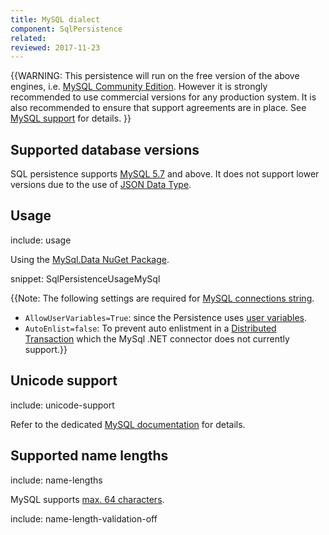 ```yaml
---
title: MySQL dialect
component: SqlPersistence
related:
reviewed: 2017-11-23
---
```


{{WARNING: This persistence will run on the free version of the above engines, i.e. [MySQL Community Edition](https://www.mysql.com/products/community/). However it is strongly recommended to use commercial versions for any production system. It is also recommended to ensure that support agreements are in place. See [MySQL support](https://www.mysql.com/support/) for details.
}}


## Supported database versions

SQL persistence supports [MySQL 5.7](https://dev.mysql.com/doc/relnotes/mysql/5.7/en/) and above. It does not support lower versions due to the use of [JSON Data Type](https://dev.mysql.com/doc/refman/5.7/en/json.html).

## Usage

include: usage

Using the [MySql.Data NuGet Package](https://www.nuget.org/packages/MySql.Data/).

snippet: SqlPersistenceUsageMySql

{{Note: The following settings are required for [MySQL connections string](https://dev.mysql.com/doc/connector-net/en/connector-net-connection-options.html).

 * `AllowUserVariables=True`: since the Persistence uses [user variables](https://dev.mysql.com/doc/refman/5.7/en/user-variables.html).
 * `AutoEnlist=false`: To prevent auto enlistment in a [Distributed Transaction](https://msdn.microsoft.com/en-us/library/windows/desktop/ms681205.aspx) which the MySql .NET connector does not currently support.}}


## Unicode support

include: unicode-support

Refer to the dedicated [MySQL documentation](https://dev.mysql.com/doc/refman/5.7/en/charset-applications.html) for details.


## Supported name lengths

include: name-lengths

MySQL supports [max. 64 characters](https://dev.mysql.com/doc/refman/5.7/en/identifiers.html).

include: name-length-validation-off

